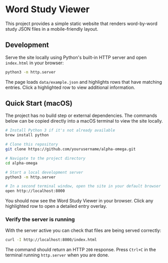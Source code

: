 # Word Study Viewer

This project provides a simple static website that renders word-by-word study JSON files in a mobile-friendly layout.

## Development

Serve the site locally using Python's built-in HTTP server and open `index.html` in your browser:

```bash
python3 -m http.server
```

The page loads `data/example.json` and highlights rows that have matching entries. Click a highlighted row to view additional information.

## Quick Start (macOS)

The project has no build step or external dependencies. The commands below can be
copied directly into a macOS terminal to view the site locally.

```bash
# Install Python 3 if it's not already available
brew install python

# Clone this repository
git clone https://github.com/yourusername/alpha-omega.git

# Navigate to the project directory
cd alpha-omega

# Start a local development server
python3 -m http.server

# In a second terminal window, open the site in your default browser
open http://localhost:8000
```

You should now see the Word Study Viewer in your browser. Click any highlighted
row to open a detailed entry overlay.

### Verify the server is running

With the server active you can check that files are being served correctly:

```bash
curl -I http://localhost:8000/index.html
```

The command should return an HTTP `200` response. Press `Ctrl+C` in the terminal
running `http.server` when you are done.
